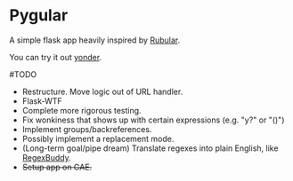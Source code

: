 # Pygular
A simple flask app heavily inspired by [Rubular](http://www.rubular.com).

You can try it out [yonder](http://pygular.appspot.com/).

#TODO
* Restructure. Move logic out of URL handler.
* Flask-WTF
* Complete more rigorous testing.
* Fix wonkiness that shows up with certain expressions (e.g. "y?" or "()")
* Implement groups/backreferences.
* Possibly implement a replacement mode.
* (Long-term goal/pipe dream) Translate regexes into plain English, like [RegexBuddy](http://www.regexbuddy.com/).
* ~~Setup app on GAE.~~
